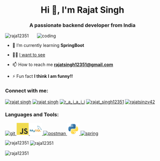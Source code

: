 <h1 align="center">Hi 👋, I'm Rajat Singh</h1>
<h3 align="center">A passionate backend developer from India</h3>
<img align="right" alt="coding" width="400" src="https://cdn.dribbble.com/users/1118376/screenshots/3604186/developer-dribbble.gif">

<p align="left"> <img src="https://komarev.com/ghpvc/?username=raja12351&label=Profile%20views&color=0e75b6&style=flat" alt="raja12351" /> </p>

- 🌱 I’m currently learning **SpringBoot**

- 👨‍💻  [I want to see](https://github.com/shivam-sharma0?tab=repositories)

- 📫 How to reach me **rajatsingh12351@gmail.com**

- ⚡ Fun fact **I think I am funny!!**

<h3 align="left">Connect with me:</h3>
<p align="left">
<a href="https://linkedin.com/in/rajat singh" target="blank"><img align="center" src="https://raw.githubusercontent.com/rahuldkjain/github-profile-readme-generator/master/src/images/icons/Social/linked-in-alt.svg" alt="rajat singh" height="30" width="40" /></a>
<a href="https://fb.com/rajat singh" target="blank"><img align="center" src="https://raw.githubusercontent.com/rahuldkjain/github-profile-readme-generator/master/src/images/icons/Social/facebook.svg" alt="rajat singh" height="30" width="40" /></a>
<a href="https://instagram.com/r_a_j_a_j_i" target="blank"><img align="center" src="https://raw.githubusercontent.com/rahuldkjain/github-profile-readme-generator/master/src/images/icons/Social/instagram.svg" alt="r_a_j_a_j_i" height="30" width="40" /></a>
<a href="https://www.leetcode.com/rajat_singh12351" target="blank"><img align="center" src="https://raw.githubusercontent.com/rahuldkjain/github-profile-readme-generator/master/src/images/icons/Social/leet-code.svg" alt="rajat_singh12351" height="30" width="40" /></a>
<a href="https://auth.geeksforgeeks.org/user/rajatsinzv42" target="blank"><img align="center" src="https://raw.githubusercontent.com/rahuldkjain/github-profile-readme-generator/master/src/images/icons/Social/geeks-for-geeks.svg" alt="rajatsinzv42" height="30" width="40" /></a>
</p>

<h3 align="left">Languages and Tools:</h3>
<p align="left"> <a href="https://git-scm.com/" target="_blank" rel="noreferrer"> <img src="https://www.vectorlogo.zone/logos/git-scm/git-scm-icon.svg" alt="git" width="40" height="40"/> </a> <a href="https://developer.mozilla.org/en-US/docs/Web/JavaScript" target="_blank" rel="noreferrer"> <img src="https://raw.githubusercontent.com/devicons/devicon/master/icons/javascript/javascript-original.svg" alt="javascript" width="40" height="40"/> </a> <a href="https://www.mysql.com/" target="_blank" rel="noreferrer"> <img src="https://raw.githubusercontent.com/devicons/devicon/master/icons/mysql/mysql-original-wordmark.svg" alt="mysql" width="40" height="40"/> </a> <a href="https://postman.com" target="_blank" rel="noreferrer"> <img src="https://www.vectorlogo.zone/logos/getpostman/getpostman-icon.svg" alt="postman" width="40" height="40"/> </a> <a href="https://www.python.org" target="_blank" rel="noreferrer"> <img src="https://raw.githubusercontent.com/devicons/devicon/master/icons/python/python-original.svg" alt="python" width="40" height="40"/> </a> <a href="https://spring.io/" target="_blank" rel="noreferrer"> <img src="https://www.vectorlogo.zone/logos/springio/springio-icon.svg" alt="spring" width="40" height="40"/> </a> </p>

<p><img align="left" src="https://github-readme-stats.vercel.app/api/top-langs?username=raja12351&show_icons=true&locale=en&layout=compact" alt="raja12351" /></p>

<p>&nbsp;<img align="center" src="https://github-readme-stats.vercel.app/api?username=raja12351&show_icons=true&locale=en" alt="raja12351" /></p>

<p><img align="center" src="https://github-readme-streak-stats.herokuapp.com/?user=raja12351&" alt="raja12351" /></p>
